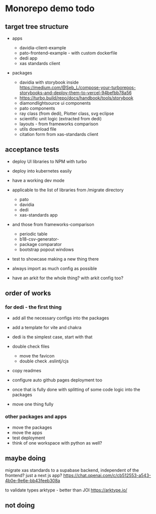 
# Monorepo demo todo

## target tree structure

- apps
  - davidia-client-example
  - pato-frontend-example - with custom dockerfile
  - dedi app
  - xas standards client

- packages
  - davidia with storybook inside <https://medium.com/@Seb_L/compose-your-turborepos-storybooks-and-deploy-them-to-vercel-94befbb78a56>
  - <https://turbo.build/repo/docs/handbook/tools/storybook>
  - diamondlightsource ui components
  - pato components
  - ray class (from dedi), Plotter class, svg eclipse
  - scientific unit logic (extracted from dedi)
  - layouts - from frameworks comparison
  - utils download file
  - citation form from xas-standards client

## acceptance tests

- deploy UI libraries to NPM with turbo
- deploy into kubernetes easily
- have a working dev mode
- applicable to the list of libraries from /migrate directory
  - pato
  - davidia
  - dedi
  - xas-standards app
- and those from frameworks-comparison
  - periodic table
  - b18-csv-generator-
  - package comparator
  - bootstrap popout windows

- test to showcase making a new thing there
- always import as much config as possible
- have an arkit for the whole thing? with arkit config too?

## order of works

### for dedi - the first thing

- add all the necessary configs into the packages
- add a template for vite and chakra
- dedi is the simplest case, start with that
- double check files
  - move the favicon
  - double check .eslintj/cjs

- copy readmes
- configure auto github pages deployment too

- once that is fully done with splitting of some code logic into the packages

- move one thing fully

### other packages and apps

- move the packages
- move the apps
- test deployment
- think of one workspace with python as well?

## maybe doing

migrate xas standards to a supabase backend, independent of the frontend? just a next js app?
<https://chat.openai.com/c/cb512553-a543-4b0e-9e6e-bb43feeb308a>

to validate types arktype - better than JOI
<https://arktype.io/>

## not doing
